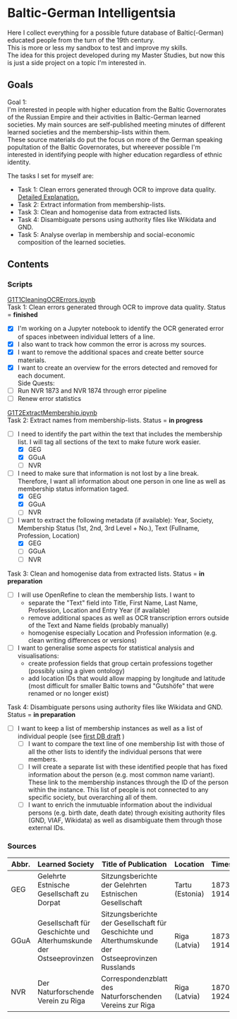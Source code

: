 # Baltic-German Intelligentsia

Here I collect everything for a possible future database of Baltic(-German) educated people from the turn of the 19th century.  
This is more or less my sandbox to test and improve my skills.  
The idea for this project developed during my Master Studies, but now this is just a side project on a topic I'm interested in. 

## Goals
Goal 1:   
I'm interested in people with higher education from the Baltic Governorates of the Russian Empire and their activities in Baltic-German learned societies. My main sources are self-published meeting minutes of different learned societies and the membership-lists within them.  
These source materials do put the focus on more of the German speaking popultation of the Baltic Governorates, but whereever possible I'm interested in identifying people with higher education regardless of ethnic identity.   

The tasks I set for myself are: 
- Task 1: Clean errors generated through OCR to improve data quality. [Detailed Explanation.](https://github.com/LeimLarissa/Baltic-German-Intelligentsia/blob/main/T1_detailled_explanation.md)
- Task 2: Extract information from membership-lists.
- Task 3: Clean and homogenise data from extracted lists. 
- Task 4: Disambiguate persons using authority files like Wikidata and GND.  
- Task 5: Analyse overlap in membership and social-economic composition of the learned societies. 

## Contents
### Scripts 
[G1T1CleaningOCRErrors.ipynb](https://github.com/LeimLarissa/Baltic-German-Intelligentsia/blob/main/G1T1CleaningOCRErrors.ipynb)  
Task 1: Clean errors generated through OCR to improve data quality.  Status = **finished** 
- [x] I'm working on a Jupyter notebook to identify the OCR generated error of spaces inbetween individual letters of a line.  
- [x] I also want to track how common the error is across my sources.   
- [x] I want to remove the additional spaces and create better source materials.   
- [x] I want to create an overview for the errors detected and removed for each document.  
Side Quests: 
- [ ] Run NVR 1873 and NVR 1874 through error pipeline
- [ ] Renew error statistics 

[G1T2ExtractMembership.ipynb](https://github.com/LeimLarissa/Baltic-German-Intelligentsia/blob/main/G1T2ExtractMembership.ipynb)  
Task 2: Extract names from membership-lists. Status = **in progress**  
- [ ] I need to identify the part within the text that includes the membership list. I will tag all sections of the text to make future work easier. 
  - [X] GEG
  - [x] GGuA
  - [ ] NVR
- [ ] I need to make sure that information is not lost by a line break. Therefore, I want all information about one person in one line as well as membership status information taged. 
  - [x] GEG
  - [x] GGuA
  - [ ] NVR
- [ ] I want to extract the following metadata (if available): Year, Society, Membership Status (1st, 2nd, 3rd Level + No.), Text (Fullname, Profession, Location)  
  - [x] GEG
  - [ ] GGuA
  - [ ] NVR
   
 Task 3: Clean and homogenise data from extracted lists. Status = **in preparation**  
- [ ] I will use OpenRefine to clean the membership lists. I want to 
    - separate the "Text" field into Title, First Name, Last Name, Profession, Location and Entry Year (if available) 
    - remove additional spaces as well as OCR transcription errors outside of the Text and Name fields (probably manually) 
    - homogenise especially Location and Profession information (e.g. clean writing differences or versions) 
- [ ] I want to generalise some aspects for statistical analysis and visualisations: 
    - create profession fields that group certain professions together (possibly using a given ontology)
    - add location IDs that would allow mapping by longitude and latitude (most difficult for smaller Baltic towns and "Gutshöfe" that were renamed or no longer exist) 

Task 4: Disambiguate persons using authority files like Wikidata and GND. Status = **in preparation**
- [ ] I want to keep a list of membership instances as well as a list of individual people (see [first DB draft](https://github.com/LeimLarissa/Baltic-German-Intelligentsia/blob/main/Balt_Ger_Intelligentsia-dbdesigner.pdf) ) 
    - [ ] I want to compare the text line of one membership list with those of all the other lists to identify the individual persons that were members.
    - [ ] I will create a separate list with these identified people that has fixed information about the person (e.g. most common name variant). These link to the membership instances through the ID of the person within the instance. This list of people is not connected to any specific society, but overarching all of them.
    - [ ] I want to enrich the inmutuable information about the individual persons (e.g. birth date, death date) through exisiting authority files (GND, VIAF, Wikidata) as well as disambiguate them through those external IDs. 

### Sources
Abbr.   | Learned Society   | Title of Publication | Location| Timespan     | Database | Rights 
--------|-------------------|----------------------|---------|--------------|----------|-------
GEG | Gelehrte Estnische Gesellschaft zu Dorpat | Sitzungsberichte der Gelehrten Estnischen Gesellschaft | Tartu (Estonia) | 1873-1914 | [University Tartu Dspace](http://dspace.ut.ee/handle/10062/20828) | free to use 
GGuA | Gesellschaft für Geschichte und Alterhumskunde der Ostseeprovinzen | Sitzungsberichte der Gesellschaft für Geschichte und Alterthumskunde der Ostseeprovinzen Russlands | Riga (Latvia) | 1873-1914 | [University Tartu Dspace](http://dspace.ut.ee/handle/10062/17734) | free to use 
NVR | Der Naturforschende Verein zu Riga | Correspondenzblatt des Naturforschenden Vereins zur Riga | Riga (Latvia) | 1870-1924 | [University Tartu Dspace](http://dspace.ut.ee/handle/10062/45701) | free to use 
